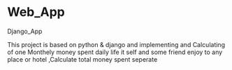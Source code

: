 # Web_App
Django_App


This project is based on python & django and implementing and Calculating of one Monthely money spent daily life it self and some friend enjoy to any place or hotel ,Calculate total money spent seperate
